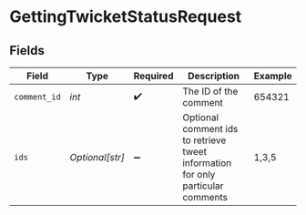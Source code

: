 # GettingTwicketStatusRequest


## Fields

| Field                                                                           | Type                                                                            | Required                                                                        | Description                                                                     | Example                                                                         |
| ------------------------------------------------------------------------------- | ------------------------------------------------------------------------------- | ------------------------------------------------------------------------------- | ------------------------------------------------------------------------------- | ------------------------------------------------------------------------------- |
| `comment_id`                                                                    | *int*                                                                           | :heavy_check_mark:                                                              | The ID of the comment                                                           | 654321                                                                          |
| `ids`                                                                           | *Optional[str]*                                                                 | :heavy_minus_sign:                                                              | Optional comment ids to retrieve tweet information for only particular comments | 1,3,5                                                                           |